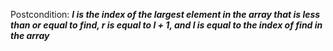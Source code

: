 Postcondition: ***l is the index of the largest element in the array that is less than or equal to find, r is equal to l + 1, and l is equal to the index of find in the array***